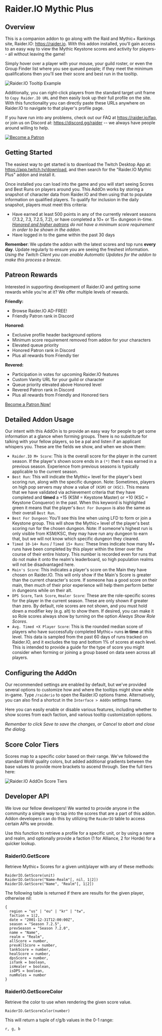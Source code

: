 # Raider.IO Mythic Plus

## Overview

This is a companion addon to go along with the Raid and Mythic+ Rankings site, Raider.IO: https://raider.io. With this addon installed, you'll gain access to an easy way to view the Mythic Keystone scores and activity for players-- all without leaving the game!

Simply hover over a player with your mouse, your guild roster, or even the Group Finder list where you see queued people; if they meet the minimum qualifications then you'll see their score and best run in the tooltip.

![Raider.IO Tooltip Example](https://assets.raider.io/images/addon/tooltip_details.jpg "Raider.IO Tooltip Example")

Additionally, you can right-click players from the standard target unit frame to `Copy Raider.IO URL` and then easily look up their full profile on the site. With this functionality you can directly paste these URLs anywhere on Raider.IO to navigate to that player's profile page.

If you have run into any problems, check out our FAQ at https://raider.io/faq, or join us on Discord at: https://discord.gg/raider -- we always have people around willing to help.

[![Become a Patron](https://assets.raider.io/images/patreon/become_a_patron_button.png "Become a Patron")](https://www.patreon.com/RaiderIO)

## Getting Started

The easiest way to get started is to download the Twitch Desktop App at: https://app.twitch.tv/download, and then search for the "Raider.IO Mythic Plus" addon and install it.

Once installed you can load into the game and you will start seeing Scores and Best Runs on players around you. This AddOn works by storing a snapshot of character data from Raider.IO and then using that to populate information on qualified players. To qualify for inclusion in the daily snapshot, players must meet this criteria:

- Have earned at least 500 points in any of the currently relevant seasons (7.3.2, 7.3, 7.2.5, 7.2), or have completed a 10+ or 15+ dungeon in-time. _[Honored and higher patrons](https://www.patreon.com/RaiderIO) do not have a minimum score requirement in order to be shown in the addon._
- Have logged in to the game within the past 30 days


**Remember**: We update the addon with the latest scores and top runs **every day**. Update regularly to ensure you are seeing the freshest information. _Using the Twitch Client you can enable Automatic Updates for the addon to make this process a breeze_.

## Patreon Rewards

Interested in supporting development of Raider.IO and getting some rewards while you're at it? We offer multiple levels of rewards.

__Friendly:__

- Browse Raider.IO AD-FREE!
- Friendly Patron rank in Discord

__Honored:__

- Exclusive profile header background options
- Minimum score requirement removed from addon for your characters
- Elevated queue priority
- Honored Patron rank in Discord
- Plus all rewards from Friendly tier

__Revered:__

- Participation in votes for upcoming Raider.IO features 
- Custom Vanity URL for your guild or character
- Queue priority elevated above Honored level
- Revered Patron rank in Discord
- Plus all rewards from Friendly and Honored tiers

[Become a Patron Now!](https://www.patreon.com/RaiderIO)

## Detailed Addon Usage

Our intent with this AddOn is to provide an easy way for people to get some information at a glance when forming groups. There is no substitute for talking with your fellow players, so be a pal and listen if an applicant whispers you. These are the fields we show, and when we show them:

- `Raider.IO M+ Score`: This is the overall score for the player in the current season. If the player's shown score ends in a `(*)` then it was earned in a previous season. Experience from previous seasons is typically applicable to the current season.
- `Best Run`: This will indicate the Mythic+ level for the player's best scoring run, along with the specific dungeon. Note: Sometimes, players on high pop servers may show a value of `(KSM)` or `(KSC)`. This  means that we have validated via achievement criteria that they have completed and **timed** a +15 (KSM = Keystone Master) or +10 (KSC = Keystone Conqueror) in the past. When this keyword is highlighted green it means that the player's `Best For Dungeon` is also the same as their overall `Best Run`.
- `Best For Dungeon`: You'll see this line when using LFD to form or join a Keystone group. This will show the Mythic+ level of the player's best scoring run for the chosen dungeon. Note: If someone's highest run is only visible from KSM/KSC, they may have run any dungeon to earn that, but we will not know which specific dungeon they cleared.
- `Timed 10-14+ Runs` / `Timed 15+ Runs`: These lines indicate how many M+ runs have been completed by this player within the timer over the course of their entire history. This number is recorded even for runs that do not make it onto the realm's leaderboard, so high population realms will not be disadvantaged here.
- `Main's Score`: This indicates a player's score on the Main they have chosen on Raider.IO. This will only show if the Main's Score is greater than the current character's score. If someone has a good score on their main, then much of their prior experience will help them perform better in dungeons while on their alt.
- `DPS Score`, `Tank Score`, `Healer Score`: These are the role-specific scores for the player in the current season. These are only shown if greater than zero. By default, role scores are not shown, and you must hold down a modifier key (e.g. alt) to show them. If desired, you can make it so Role scores always show by turning on the option *Always Show Role Scores*.
- `Avg. Timed +X Player Score`: This is the rounded median score of players who have successfully completed Mythic+ runs **in time** at this level. This data is sampled from the past 60 days of runs tracked on Raider.IO, and it excludes the top and bottom 1% of scores at each level. This is intended to provide a guide for the type of score you might consider when forming or joining a group based on data seen across all players.

## Configuring the AddOn

Our recommended settings are enabled by default, but we've provided several options to customize how and where the tooltips might show while in-game. Type ``/raiderio`` to open the Raider.IO options frame. Alternatively, you can also find a shortcut in the ``Interface > AddOn`` settings frame.

Here you can easily enable or disable various features, including whether to show scores from each faction, and various tooltip customization options.

_Remember to click Save to save the changes, or Cancel to abort and close the dialog._

## Score Color Tiers

Scores map to a specific color based on their range. We've followed the standard WoW quality colors, but added additional gradients between the base values to provide more brackets to ascend through. See the full tiers here:

![Raider.IO AddOn Score Tiers](https://assets.raider.io/images/addon/score_tiers.png "Raider.IO AddOn Score Tiers")

## Developer API

We love our fellow developers! We wanted to provide anyone in the community a simple way to tap into the scores that are a part of this addon. Addon developers can do this by utilizing the ``RaiderIO`` table to access certain APIs we provide.

Use this function to retrieve a profile for a specific unit, or by using a name and realm, and optionally provide a faction (1 for Alliance, 2 for Horde) for a quicker lookup.

### RaiderIO.GetScore

Retrieve Mythic+ Scores for a given unit/player with any of these methods:

```
RaiderIO.GetScore(unit)
RaiderIO.GetScore("Name-Realm"[, nil, 1|2])
RaiderIO.GetScore("Name", "Realm"[, 1|2])
```

The following table is returned if there are results for the given player, otherwise nil:

```
{
  region = "us" | "eu" | "kr" | "tw",
  faction = 1|2,
  date = "2001-12-31T12:00:00Z",
  season = "Season 7.2.5",
  prevSeason = "Season 7.2.0",
  name = "Name",
  realm = "Realm",
  allScore = number,
  prevAllScore = number,
  tankScore = number,
  healScore = number,
  dpsScore = number,
  isTank = boolean,
  isHealer = boolean,
  isDPS = boolean,
  numRoles = number
}
```

### RaiderIO.GetScoreColor

Retrieve the color to use when rendering the given score value.

``RaiderIO.GetScoreColor(number)``

This will return a tuple of r/g/b values in the 0-1 range:

```
r, g, b
```
